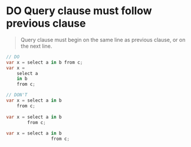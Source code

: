 # **DO** Query clause must follow previous clause

> Query clause must begin on the same line as previous clause, or on the next line.

``` csharp
// DO
var x = select a in b from c;
var x =
    select a
    in b
    from c;
```

``` csharp
// DON'T
var x = select a in b
    from c;
    
var x = select a in b
        from c;
        
var x = select a in b
                 from c;
```
